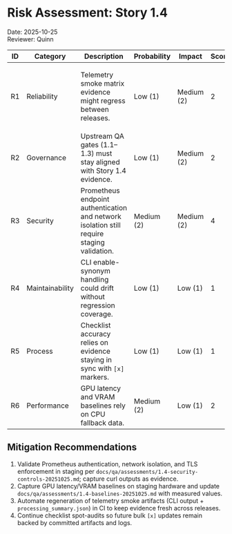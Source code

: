 # Risk Assessment: Story 1.4

Date: 2025-10-25  
Reviewer: Quinn

| ID  | Category        | Description                                                                                | Probability | Impact     | Score | Status             | Notes                                                                                                                                                                                                                                        |
| --- | --------------- | ------------------------------------------------------------------------------------------ | ----------- | ---------- | ----- | ------------------ | -------------------------------------------------------------------------------------------------------------------------------------------------------------------------------------------------------------------------------------------- |
| R1  | Reliability     | Telemetry smoke matrix evidence might regress between releases.                            | Low (1)     | Medium (2) | 2     | Mitigated          | `docs/qa/assessments/1.4-telemetry-smoke-20251025.md` plus `docs/qa/assessments/1.4-telemetry-smoke-evidence/` now store 5 CLI logs and 5 processing summaries covering every toggle combination; continue regenerating after major changes. |
| R2  | Governance      | Upstream QA gates (1.1–1.3) must stay aligned with Story 1.4 evidence.                     | Low (1)     | Medium (2) | 2     | Closed             | Gate files updated to PASS with explicit artifact references (`docs/qa/gates/1.1-*.yml`–`1.3-*.yml`); audit trail restored.                                                                                                                  |
| R3  | Security        | Prometheus endpoint authentication and network isolation still require staging validation. | Medium (2)  | Medium (2) | 4     | Open               | Controls documented and mock HTTPS validation executed, but validator currently uses `--no-verify-tls`; capture staging evidence with verification enabled to close SEC-118.                                                                 |
| R4  | Maintainability | CLI enable-synonym handling could drift without regression coverage.                       | Low (1)     | Low (1)    | 1     | Closed             | `tests/test_embed_collections_cli.py` now asserts enable/disable precedence and telemetry provenance logging matches docs.                                                                                                                   |
| R5  | Process         | Checklist accuracy relies on evidence staying in sync with `[x]` markers.                  | Low (1)     | Low (1)    | 1     | Accepted (Monitor) | Story artifacts delivered; keep spot-auditing automated checklist edits to ensure evidence accompanies bulk updates.                                                                                                                         |
| R6  | Performance     | GPU latency and VRAM baselines rely on CPU fallback data.                                  | Medium (2)  | Low (1)    | 2     | Open               | `docs/qa/assessments/1.4-baselines-20251025.md` records planning targets only; execute staging GPU run and archive metrics to finalize performance posture.                                                                                  |

## Mitigation Recommendations

1. Validate Prometheus authentication, network isolation, and TLS enforcement in staging per `docs/qa/assessments/1.4-security-controls-20251025.md`; capture curl outputs as evidence.
2. Capture GPU latency/VRAM baselines on staging hardware and update `docs/qa/assessments/1.4-baselines-20251025.md` with measured values.
3. Automate regeneration of telemetry smoke artifacts (CLI output + `processing_summary.json`) in CI to keep evidence fresh across releases.
4. Continue checklist spot-audits so future bulk `[x]` updates remain backed by committed artifacts and logs.
